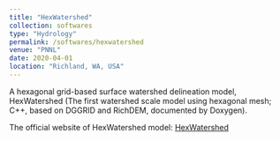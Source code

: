 ```yaml
---
title: "HexWatershed"
collection: softwares
type: "Hydrology"
permalink: /softwares/hexwatershed
venue: "PNNL"
date: 2020-04-01
location: "Richland, WA, USA"
---
```


A hexagonal grid-based surface watershed delineation model, HexWatershed (The first watershed scale model using hexagonal mesh; C++, based on DGGRID and RichDEM, documented by Doxygen).

The official website of HexWatershed model:
[HexWatershed](https://www.hexwatershed.org)






